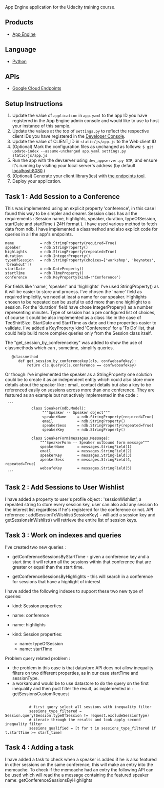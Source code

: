 App Engine application for the Udacity training course.

## Products
- [App Engine][1]

## Language
- [Python][2]

## APIs
- [Google Cloud Endpoints][3]

## Setup Instructions
1. Update the value of `application` in `app.yaml` to the app ID you
   have registered in the App Engine admin console and would like to use to host
   your instance of this sample.
1. Update the values at the top of `settings.py` to
   reflect the respective client IDs you have registered in the
   [Developer Console][4].
1. Update the value of CLIENT_ID in `static/js/app.js` to the Web client ID
1. (Optional) Mark the configuration files as unchanged as follows:
   `$ git update-index --assume-unchanged app.yaml settings.py static/js/app.js`
1. Run the app with the devserver using `dev_appserver.py DIR`, and ensure it's running by visiting your local server's address (by default [localhost:8080][5].)
1. (Optional) Generate your client library(ies) with [the endpoints tool][6].
1. Deploy your application.


[1]: https://developers.google.com/appengine
[2]: http://python.org
[3]: https://developers.google.com/appengine/docs/python/endpoints/
[4]: https://console.developers.google.com/
[5]: https://localhost:8080/
[6]: https://developers.google.com/appengine/docs/python/endpoints/endpoints_tool

## Task 1 : Add Session to a Conference

This was implemented using an explicit property 'conference', in this case I found this way to be simpler and clearer. Session class has all the requirements : Session name, highlights, speaker, duration, typeOfSession, startDate and startTime ( 24H format ). I have used various method to fetch data from ndb, I have implemented a classmethod and also explicit code for queries in all the app's endpoints.

    name            = ndb.StringProperty(required=True)
    speaker         = ndb.StringProperty()
    highlights      = ndb.StringProperty(repeated=True)
    duration        = ndb.IntegerProperty()
    typeOfSession   = ndb.StringProperty(choices=['workshop', 'keynotes', 'breakout']) 
    startDate       = ndb.DateProperty()
    startTime       = ndb.TimeProperty()
    conference      = ndb.KeyProperty(kind=r'Conference')

For fields like 'name', 'speaker' and 'highlights' I've used StringProperty() as it will be easier to store and process. I've chosen the 'name' field as required implicitly, we need at least a name for our speaker. Highlights chosen to be repeated can be useful to add more than one highlight to a session. For the 'duration' field have chose IntegerPropery() as a number representing minutes. Type of session has a pre configured list of choices, of course it could be also implemented as a class like in the case of TeeShirtSize. StartDate and StartTime as date and time properties easier to validate. I've added a KeyProperty kind 'Conference' for a 'To Do' list, that could help build more complex queries only from the Session class itself.

The "get_session_by_conferencekey" was added to show the use of classmethods which can , sometime, simplify queries.

       @classmethod
          def get_session_by_conferencekey(cls, confwebsafekey):
              return cls.query(cls.conference == confwebsafekey)
  
Or though I've implemented the speaker as a StringProperty one solution could be to create it as an independent entity which could also store more details about the speaker like : email, contact details but also a key to be referenced easily on sessions across more than one conference. They are featured as an example but not actively implemented in the code :

     ```
                class Speaker(ndb.Model):
                     """Speaker -- Speaker object"""
                     speakerName     = ndb.StringProperty(required=True)
                     email           = ndb.StringProperty()
                     speakerSess     = ndb.StringProperty(repeated=True)
                     speakerKey      = ndb.StringProperty()

                class SpeakerForm(messages.Message):
                    """SpeakerForm -- Speaker outbound form message"""
                    speakerName      = messages.StringField(1)
                    email            = messages.StringField(2)
                    speakerKey       = messages.StringField(3)
                    apeakerSess      = messages.StringField(4, repeated=True)
                    websafeKey       = messages.StringField(5)
     ```

## Task 2 : Add Sessions to User Wishlist

I have added a property to user's profile object : 'sessionWishlist', a repeated string to store every session key, user can also add any session to the interest list regardless if he's registered for the conference or not.
API reference : addSessionToWishlist(SessionKey) - will add a session key and getSessionsInWishlist() will retrieve the entire list of session keys.

## Task 3 : Work on indexes and queries

 I've created two new queries :
 
 - getConferenceSessionsByStartTime - given a conference key and a start time it will return all the sessions within that conference that are greater or equal than the start time.

 - getConferenceSessionsByHighlights - this will search in a conference for sessions that have a highlight of interest

I have added the following indexes to support these two new type of queries:

   - kind: Session
  properties:
  - name: conference
  - name: highlights

- kind: Session
  properties:
  - name: typeOfSession
  - name: startTime

Problem query related problem :
 - the problem in this case is that datastore API does not allow inequality filters on two different properties, as in our case startTime and sessionType.
 - a workaround would be to use datastore to do the query on the first inequality and then post filter the result, as implemented in : getSessionsCustomRequest
 ```

            # first query select all sessions with inequality filter
            sessions_type_filtered = Session.query(Session.typeOfSession != request.excludeSessionType)
            # iterate through the results and look apply second inequality filter
            sessions_qualified = [t for t in sessions_type_filtered if t.startTime >= start_time]
```
## Task 4 : Adding a task

I have added a task to check when a speaker is added if he is also featured in other sessions on the same conference, this will make an entry into the memcache. To check if the memcache had an entry the following API can be used which will read the a message containing the featured speaker name: getConferenceSessionsByHighlights
   




 


